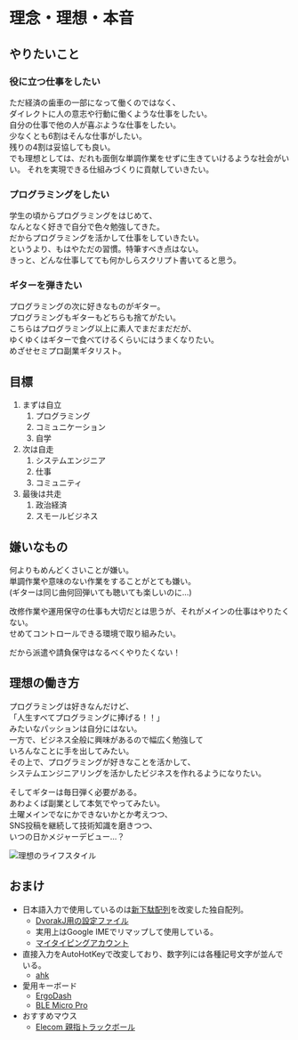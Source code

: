 # 理念・理想・本音

## やりたいこと

### 役に立つ仕事をしたい

ただ経済の歯車の一部になって働くのではなく、  
ダイレクトに人の意志や行動に働くような仕事をしたい。  
自分の仕事で他の人が喜ぶような仕事をしたい。  
少なくとも6割はそんな仕事がしたい。  
残りの4割は妥協しても良い。  
でも理想としては、だれも面倒な単調作業をせずに生きていけるような社会がいい。
それを実現できる仕組みづくりに貢献していきたい。  

### プログラミングをしたい

学生の頃からプログラミングをはじめて、  
なんとなく好きで自分で色々勉強してきた。  
だからプログラミングを活かして仕事をしていきたい。  
というより、もはやただの習慣。特筆すべき点はない。  
きっと、どんな仕事してても何かしらスクリプト書いてると思う。  

### ギターを弾きたい

プログラミングの次に好きなものがギター。  
プログラミングもギターもどちらも捨てがたい。  
こちらはプログラミング以上に素人でまだまだだが、  
ゆくゆくはギターで食べてけるくらいにはうまくなりたい。  
めざせセミプロ副業ギタリスト。  

## 目標

1. まずは自立
   1. プログラミング
   2. コミュニケーション
   3. 自学
2. 次は自走
   1. システムエンジニア
   2. 仕事
   3. コミュニティ
3. 最後は共走
   1. 政治経済
   2. スモールビジネス

## 嫌いなもの

何よりもめんどくさいことが嫌い。  
単調作業や意味のない作業をすることがとても嫌い。  
(ギターは同じ曲何回弾いても聴いても楽しいのに…)  

改修作業や運用保守の仕事も大切だとは思うが、それがメインの仕事はやりたくない。  
せめてコントロールできる環境で取り組みたい。  

だから派遣や請負保守はなるべくやりたくない！

## 理想の働き方

プログラミングは好きなんだけど、  
「人生すべてプログラミングに捧げる！！」  
みたいなパッションは自分にはない。  
一方で、ビジネス全般に興味があるので幅広く勉強して  
いろんなことに手を出してみたい。  
その上で、プログラミングが好きなことを活かして、  
システムエンジニアリングを活かしたビジネスを作れるようになりたい。

そしてギターは毎日弾く必要がある。  
あわよくば副業として本気でやってみたい。  
土曜メインでなにかできないかとか考えつつ、  
SNS投稿を継続して技術知識を磨きつつ、  
いつの日かメジャーデビュー…？  

![理想のライフスタイル](http://ichir0roie.com/myImages/DreamWorkStyle.png)

## おまけ

+ 日本語入力で使用しているのは[新下駄配列](https://kouy.exblog.jp/13627994/)を改変した独自配列。
  + [DvorakJ用の設定ファイル](https://github.com/ichir0roie/typing/blob/master/DvrakJKeyLayout/getaro.txt)
  + 実用上はGoogle IMEでリマップして使用している。
  + [マイタイピングアカウント](https://twitter.com/Ichir0roieT)
+ 直接入力をAutoHotKeyで改変しており、数字列には各種記号文字が並んでいる。
  + [ahk](https://github.com/ichir0roie/typing/blob/master/ichir0roieAHK/DirectInput.ahk)
+ 愛用キーボード
  + [ErgoDash](https://yushakobo.jp/shop/ergodash/)
  + [BLE Micro Pro](https://yushakobo.jp/shop/ble-micro-pro/)
+ おすすめマウス
  + [Elecom 親指トラックボール](https://www.amazon.co.jp/dp/B07DMF2DNW/ref=emc_b_5_t)
